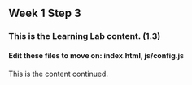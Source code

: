 ## Week 1 Step 3

### This is the Learning Lab content. (1.3)

#### Edit these files to move on: index.html, js/config.js

This is the content continued.